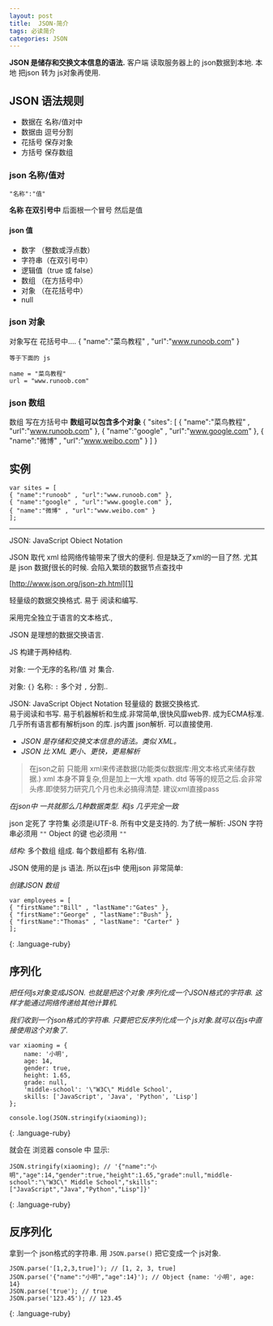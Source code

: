 ```yaml
---
layout: post
title:  JSON-简介
tags: 必读简介
categories: JSON
---
```




**JSON 是储存和交换文本信息的语法.**
客户端 读取服务器上的 json数据到本地.
本地 把json 转为 js对象再使用.






## JSON 语法规则

- 数据在 名称/值对中
- 数据由 逗号分割
- 花括号 保存对象
- 方括号 保存数组



### json 名称/值对

`"名称":"值"`

**名称 在双引号中**
后面根一个冒号
然后是值

#### json 值
- 数字  （整数或浮点数）
- 字符串（在双引号中）
- 逻辑值（true 或 false）
- 数组  （在方括号中）
- 对象  （在花括号中）
- null



### json 对象

对象写在 花括号中....
	{ "name":"菜鸟教程" , "url":"www.runoob.com" }
	
	等于下面的 js
	
	name = "菜鸟教程"
	url = "www.runoob.com"



### json 数组

数组 写在方括号中
**数组可以包含多个对象**
	{
	"sites": [
	    { "name":"菜鸟教程" , "url":"www.runoob.com" }, 
	    { "name":"google" , "url":"www.google.com" }, 
	    { "name":"微博" , "url":"www.weibo.com" }
	]
	}







## 实例
	var sites = [
	{ "name":"runoob" , "url":"www.runoob.com" }, 
	{ "name":"google" , "url":"www.google.com" }, 
	{ "name":"微博" , "url":"www.weibo.com" }
	];















---



JSON: JavaScript Obiect Notation



JSON 取代 xml  给网络传输带来了很大的便利. 但是缺乏了xml的一目了然.
尤其是 json 数据ƒ很长的时候. 会陷入繁琐的数据节点查找中



[http://www.json.org/json-zh.html][1]

轻量级的数据交换格式. 易于 阅读和编写.

采用完全独立于语言的文本格式.,


JSON 是理想的数据交换语言.



JS 构建于两种结构.


对象: 一个无序的名称/值 对 集合.

对象: `{}`
名称: `:` 
多个对 `,` 分割..







JSON: JavaScript Object Notation 
轻量级的 数据交换格式.  
易于阅读和书写. 易于机器解析和生成.非常简单,很快风靡web界. 成为ECMA标准.
几乎所有语言都有解析json 的库.
js内置 json解析. 可以直接使用.








- *JSON 是存储和交换文本信息的语法。类似 XML。*
- *JSON 比 XML 更小、更快，更易解析*

> 在json之前 只能用 xml来传递数据(功能类似数据库:用文本格式来储存数据.)
> xml 本身不算复杂,但是加上一大堆 xpath. dtd 等等的规范之后.会非常头疼.即使努力研究几个月也未必搞得清楚. 建议xml直接pass


*在json中 一共就那么几种数据类型. 和js 几乎完全一致*

json 定死了 字符集 必须是iUTF-8. 所有中文是支持的.
为了统一解析:
JSON 字符串必须用 `""`
Object 的键 也必须用 `""`





*结构:*  多个数组 组成.   每个数组都有 名称/值.  






JSON 使用的是 js 语法. 所以在js中 使用json 非常简单:


*创建JSON 数组*


~~~
var employees = [
{ "firstName":"Bill" , "lastName":"Gates" },
{ "firstName":"George" , "lastName":"Bush" },
{ "firstName":"Thomas" , "lastName": "Carter" }
];
~~~
{: .language-ruby}








## 序列化

*把任何js对象变成JSON. 也就是把这个对象 序列化成一个JSON格式的字符串. 这样才能通过网络传递给其他计算机.*

*我们收到一个json格式的字符串. 只要把它反序列化成一个 js对象.就可以在js中直接使用这个对象了.*


~~~
var xiaoming = {
    name: '小明',
    age: 14,
    gender: true,
    height: 1.65,
    grade: null,
    'middle-school': '\"W3C\" Middle School',
    skills: ['JavaScript', 'Java', 'Python', 'Lisp']
};

console.log(JSON.stringify(xiaoming));
~~~
{: .language-ruby}

就会在 浏览器 console 中 显示:

~~~
JSON.stringify(xiaoming); // '{"name":"小明","age":14,"gender":true,"height":1.65,"grade":null,"middle-school":"\"W3C\" Middle School","skills":["JavaScript","Java","Python","Lisp"]}'
~~~
{: .language-ruby}



## 反序列化
拿到一个 json格式的字符串.  用 `JSON.parse()` 把它变成一个 js对象.


~~~
JSON.parse('[1,2,3,true]'); // [1, 2, 3, true]
JSON.parse('{"name":"小明","age":14}'); // Object {name: '小明', age: 14}
JSON.parse('true'); // true
JSON.parse('123.45'); // 123.45
~~~
{: .language-ruby}


















[1]:	http://www.json.org/json-zh.html